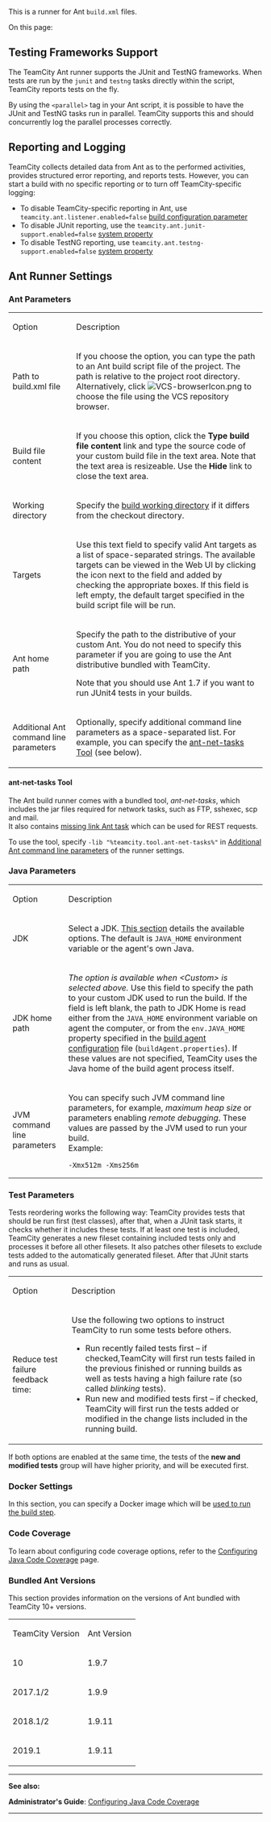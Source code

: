 [//]: # (title: Ant)
[//]: # (auxiliary-id: Ant)

This is a runner for Ant `build.xml` files.

On this page:

<tag-list of="chapter" mode="tree" depth="4"/>

## Testing Frameworks Support

The TeamCity Ant runner supports the JUnit and TestNG frameworks. When tests are run by the `junit` and `testng` tasks directly within the script, TeamCity reports tests on the fly.

By using the `<parallel>` tag in your Ant script, it is possible to have the JUnit and TestNG tasks run in parallel. TeamCity supports this and should concurrently log the parallel processes correctly.

## Reporting and Logging

TeamCity collects detailed data from  Ant as to the performed activities, provides structured error reporting, and reports tests. However, you can start a build with no specific reporting or to turn off TeamCity\-specific logging:
* To disable TeamCity\-specific reporting in Ant, use `teamcity.ant.listener.enabled=false` [build configuration parameter](configuring-build-parameters.md)
* To disable JUnit reporting, use the `teamcity.ant.junit-support.enabled=false` [system property](configuring-build-parameters.md)
* To disable TestNG reporting,  use `teamcity.ant.testng-support.enabled=false` [system property](configuring-build-parameters.md)


## Ant Runner Settings

<anchor name="antAntParamsOptionDescription"/>

<anchor name="Path to build.xml file"/>
<anchor name="Build file content"/>
<anchor name="Working directory"/>
<anchor name="Targets"/>
<anchor name="Ant home path"/>
<anchor name="Additional Ant command line parameters"/>

### Ant Parameters
[//]: # (AltHead: antAntParamsOptionDescription)

<table><tr>

<td>

Option


</td>

<td>

Description


</td></tr><tr>

<td>

Path to build.xml file


</td>

<td>

If you choose the option, you can type the path to an Ant build script file of the project. The path is relative to the project root directory. Alternatively, click ![VCS-browserIcon.png](VCS-browserIcon.png) to choose the file using the VCS repository browser.


</td></tr><tr>

<td>

Build file content


</td>

<td>

If you choose this option, click the __Type build file content__ link and type the source code of your custom build file in the text area. Note that the text area is resizeable. Use the __Hide__ link to close the text area.


</td></tr><tr>

<td>

Working directory


</td>

<td>

Specify the [build working directory](build-working-directory.md) if it differs from the checkout directory.


</td></tr><tr>

<td>

Targets


</td>

<td>

Use this text field to specify valid Ant targets as a list of space\-separated strings. The available targets can be viewed in the Web UI by clicking the icon next to the field and added by checking the appropriate boxes. If this field is left empty, the default target specified in the build script file will be run.


</td></tr><tr>

<td>

Ant home path


</td>

<td>

Specify the path to the distributive of your custom Ant. You do not need to specify this parameter if you are going to use the Ant distributive bundled with TeamCity.

<note>

Note that you should use Ant 1.7 if you want to run JUnit4 tests in your builds.
</note>


</td></tr><tr>

<td>

Additional Ant command line parameters


</td>

<td>

Optionally, specify additional command line parameters as a space\-separated list. For example, you can specify the [ant-net-tasks Tool](#ant-net-tasks+Tool) (see below).


</td></tr></table>

#### ant-net-tasks Tool

The Ant build runner comes with a bundled tool, _ant\-net\-tasks_, which includes the jar files required for network tasks, such as FTP, sshexec, scp and mail.   
It also contains [missing link Ant task](https://code.google.com/p/missing-link/) which can be used for REST requests.

To use the tool, specify `-lib "%teamcity.tool.ant-net-tasks%"` in [Additional Ant command line parameters](#Ant+Parameters) of the runner settings.

<chunk include-id="java-param">

 
### Java Parameters

<table><tr>

<td>

Option


</td>

<td>

Description


</td></tr><tr>

<td>

JDK


</td>

<td>

Select a JDK. [This section](predefined-build-parameters.md#Defining+Java-related+Environment+Variables) details the available options. The default is `JAVA_HOME` environment variable or the agent's own Java.


</td></tr><tr>

<td>

JDK home path


</td>

<td>

_The option is available when &lt;Custom&gt; is selected above._ Use this field to specify the path to your custom JDK used to run the build. If the field is left blank, the path to JDK Home is read either from the `JAVA_HOME` environment variable on agent the computer, or from the `env.JAVA_HOME` property specified in the [build agent configuration](build-agent-configuration.md) file (`buildAgent.properties`). If these values are not specified, TeamCity uses the Java home of the build agent process itself.


</td></tr><tr>

<td>

JVM command line parameters


</td>

<td>

You can specify such JVM command line parameters, for example, _maximum heap size_ or parameters enabling _remote debugging_. These values are passed by the JVM used to run your build.   
Example:


```Shell
-Xmx512m -Xms256m

```

</td></tr></table>

</chunk>



### Test Parameters

Tests reordering works the following way: TeamCity provides tests that should be run first (test classes), after that, when a JUnit task starts, it checks whether it includes these tests. If at least one test is included, TeamCity generates a new fileset containing included tests only and processes it before all other filesets. It also patches other filesets to exclude tests added to the automatically generated fileset. After that JUnit starts and runs as usual.

<table><tr>

<td>

Option


</td>

<td>

Description


</td></tr><tr>

<td>

Reduce test failure feedback time:


</td>

<td>

Use the following two options to instruct TeamCity to run some tests before others.

* Run recently failed tests first – if checked,TeamCity will first run tests failed in the previous finished or running builds as well as tests having a high failure rate (so called _blinking_ tests).
* Run new and modified tests first – if checked, TeamCity will first run the tests added or modified in the change lists included in the running build.

 


</td></tr></table>

<note>

If both options are enabled at the same time, the tests of the __new and modified tests__ group will have higher priority, and will be executed first.
</note>

### Docker Settings

In this section, you can specify a Docker image which will be [used to run the build step](docker-wrapper.md).

 

### Code Coverage

To learn about configuring code coverage options, refer to the [Configuring Java Code Coverage](configuring-java-code-coverage.md) page.

 
### Bundled Ant Versions
 
This section provides information on the versions of Ant bundled with TeamCity 10\+ versions.
 
<table><tr>
 
 <td>
 
TeamCity Version
 
 
</td>
 
<td>
 
Ant Version
 
</td></tr><tr>
 
<td>
 
10
 
</td>
 
<td>
 
1.9.7
 
</td></tr><tr>
 
<td>
 
2017.1/2
 
</td>
 
<td>
 
1.9.9
 
</td></tr><tr>
 
<td>
 
2018.1/2
 
</td>
 
<td>
 
1.9.11
 
</td></tr>

<tr>
 
<td>
 
2019.1
 
</td>
 
<td>
 
1.9.11
 
</td></tr>

</table>
 
__  __

__See also:__

__Administrator's Guide__: [Configuring Java Code Coverage](configuring-java-code-coverage.md)

__ __